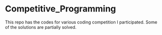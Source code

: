 # Competitive_Programming
This repo has the codes for various coding competition I participated. Some of the solutions are partially solved.
